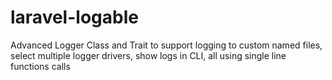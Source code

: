 # laravel-logable
Advanced Logger Class and Trait to support logging to custom named files, select multiple logger drivers, show logs in CLI, all using single line functions calls
